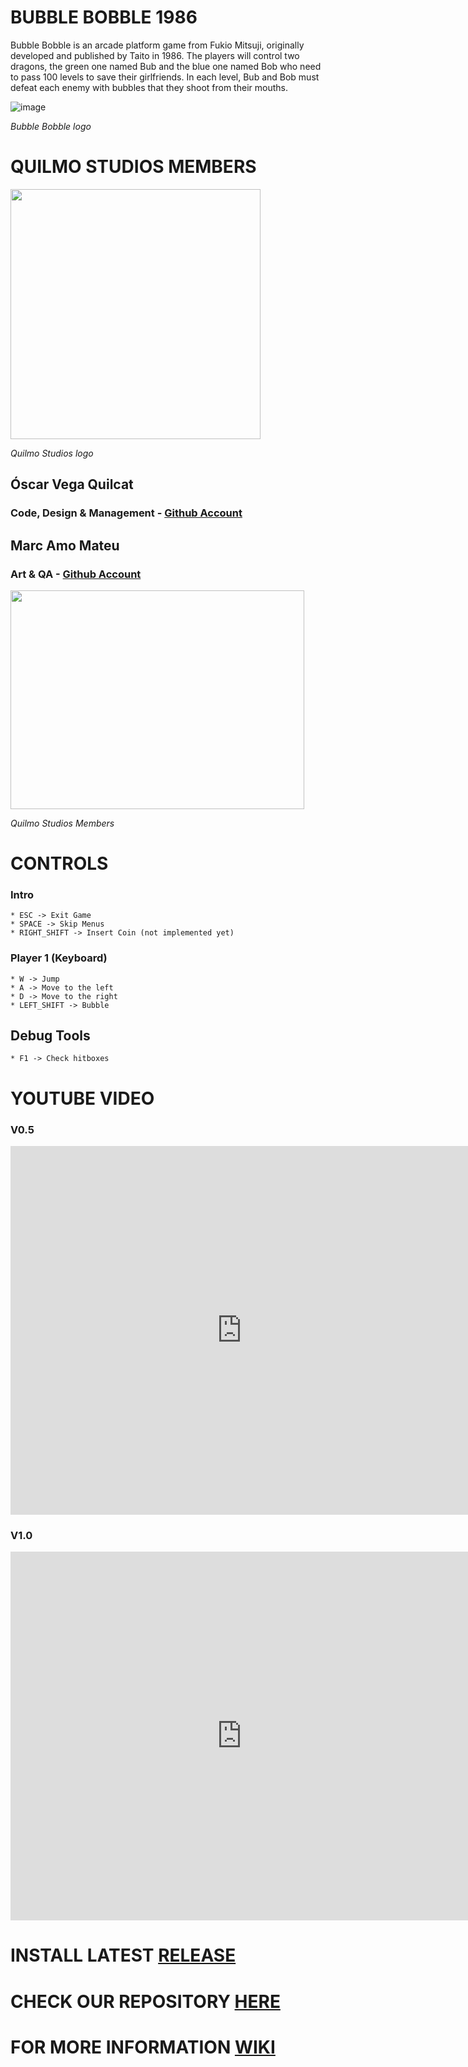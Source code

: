 
<h1>BUBBLE BOBBLE 1986</h1>

Bubble Bobble is an arcade platform game from Fukio Mitsuji, originally developed and published by Taito in 1986. The players will control two dragons, the green one named Bub and the blue one named Bob who need to pass 100 levels to save their girlfriends. In each level, Bub and Bob must defeat each enemy with bubbles that they shoot from their mouths.

![image](https://github.com/Vequi/Bubble-Bobble/assets/120988212/47a7b7c6-c5e5-4238-8f58-fd7784a564eb)

_Bubble Bobble logo_

<h1>QUILMO STUDIOS MEMBERS</h1>

<img src="https://github.com/Vequi/BubbleBobble/assets/120988212/015d3d76-1483-497b-8f1f-710c8d098747" width="400" height="400" />

_Quilmo Studios logo_

<h2>Óscar Vega Quilcat</h2> <h3>Code, Design & Management - <a href = "https://github.com/Vequi">Github Account</a></h3>
<h2>Marc Amo Mateu</h2> <h3>Art & QA - <a href = "https://github.com/mxarc">Github Account</a></h3>

<img src="https://github.com/Vequi/BubbleBobble/assets/120988212/587390f6-170d-4284-a2b8-9b8c7921d32e" width ="470" height="350" />

_Quilmo Studios Members_

<h1>CONTROLS</h1>

### Intro

    * ESC -> Exit Game
    * SPACE -> Skip Menus
    * RIGHT_SHIFT -> Insert Coin (not implemented yet)
   
### Player 1 (Keyboard)

    * W -> Jump
    * A -> Move to the left
    * D -> Move to the right
    * LEFT_SHIFT -> Bubble
    
## Debug Tools

    * F1 -> Check hitboxes

<h1>YOUTUBE VIDEO</h1>

<h3>V0.5</h3>
<iframe width="740" height="590" src="https://www.youtube.com/embed/ze9YP9dbtJI" frameborder="0" allowfullscreen=""></iframe>

<h3>V1.0</h3>
<iframe width="740" height="590" src="https://www.youtube.com/embed/0Gqjm8cHbeI" frameborder="0" allowfullscreen=""></iframe>

<h1>INSTALL LATEST <a href = "https://github.com/Vequi/BubbleBobble-QuilmoStudios/releases/tag/v1.0">RELEASE</a></h1>

<h1>CHECK OUR REPOSITORY <a href = "https://github.com/Vequi/BubbleBobble-QuilmoStudios">HERE</a></h1>

<h1>FOR MORE INFORMATION <a href = "https://github.com/Vequi/BubbleBobble-QuilmoStudios/wiki">WIKI</a></h1>

